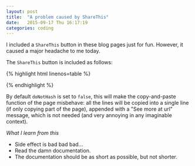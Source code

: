 ```yaml
---
layout: post
title:  "A problem caused by ShareThis"
date:   2015-09-17 Thu 16:17:19
categories: coding
---
```


I included a `ShareThis` button in these blog pages just for fun.  However, it
caused a major headache to me today.

The `ShareThis` button is included as follows:

{% highlight html linenos=table %}
<script type="text/javascript" src="http://w.sharethis.com/button/buttons.js">
</script>
<script type="text/javascript">
    stLight.options({publisher: "5f23ad09-232d-48f3-8b7b-89f9c51d2a5d",
                     doNotHash: true,
                     doNotCopy: false,
                     hashAddressBar: false});
</script>
{% endhighlight %}

By default `doNotHash` is set to `false`, this will make the copy-and-paste
function of the page misbehave: all the lines will be copied into a single line
(if only copying part of the page), appended with a "See more at url" message,
which is not needed (and very annoying in any imaginable context).

*What I learn from this*
- Side effect is bad bad bad...
- Read the damn documentation.
- The documentation should be as short as possible, but not shorter.
